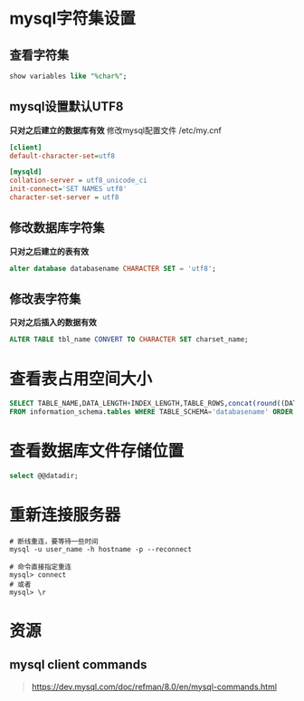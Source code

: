 # mysql字符集设置
## 查看字符集
```SQL
show variables like "%char%";
```
## mysql设置默认UTF8
**只对之后建立的数据库有效**
修改mysql配置文件 /etc/my.cnf
```ini
[client]
default-character-set=utf8

[mysqld]
collation-server = utf8_unicode_ci
init-connect='SET NAMES utf8'
character-set-server = utf8
```

## 修改数据库字符集
**只对之后建立的表有效**
```SQL
alter database databasename CHARACTER SET = 'utf8';
```

## 修改表字符集
**只对之后插入的数据有效**
```SQL
ALTER TABLE tbl_name CONVERT TO CHARACTER SET charset_name;
```

# 查看表占用空间大小
```SQL
SELECT TABLE_NAME,DATA_LENGTH+INDEX_LENGTH,TABLE_ROWS,concat(round((DATA_LENGTH+INDEX_LENGTH)/1024/1024,2), 'MB') as data
FROM information_schema.tables WHERE TABLE_SCHEMA='databasename' ORDER BY DATA_LENGTH+INDEX_LENGTH desc;
```

# 查看数据库文件存储位置
```SQL
select @@datadir;
```

# 重新连接服务器
```shell
# 断线重连，要等待一些时间
mysql -u user_name -h hostname -p --reconnect

# 命令直接指定重连
mysql> connect
# 或者
mysql> \r
```

# 资源
## mysql client commands
> https://dev.mysql.com/doc/refman/8.0/en/mysql-commands.html